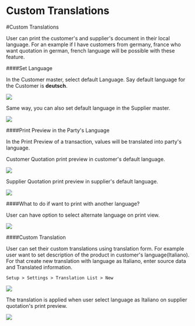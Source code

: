 # Custom Translations

#Custom Translations

User can print the customer's and supplier's document in their local language. For an example if I have customers from germany, france who want quotation in german, french language will be possible with these feature.

####Set Language

In the Customer master, select default Language. Say default language for the Customer is <b>deutsch</b>.

<img src="/docs/assets/img/multilingual_print_format/set_customer_default_lang.png" class="screenshot">

Same way, you can also set default language in the Supplier master.

<img src="/docs/assets/img/multilingual_print_format/set_supplier_default_lang.png" class="screenshot">

####Print Preview in the Party's Language

In the Print Preview of a transaction, values will be translated into party's language.

Customer Quotation print preview in customer's default language.

<img src="/docs/assets/img/multilingual_print_format/customer_quotation.png" class="screenshot">

Supplier Quotation print preview in supplier's default language.

<img src="/docs/assets/img/multilingual_print_format/supplier_quotation.png" class="screenshot">

####What to do if want to print with another language?

User can have option to select alternate language on print view.

<img src="/docs/assets/img/multilingual_print_format/alternate_language.png" class="screenshot">

####Custom Translation

User can set their custom translations using translation form. For example user want to set description of the product in customer's language(Italiano). For that create new translation with language as Italiano, enter source data and Translated information.

`Setup > Settings > Translation List > New`

<img src="/docs/assets/img/multilingual_print_format/translation.png" class="screenshot">

The translation is applied when user select language as Italiano on supplier quotation's print preview.

<img src="/docs/assets/img/multilingual_print_format/custom_translation.png" class="screenshot">





